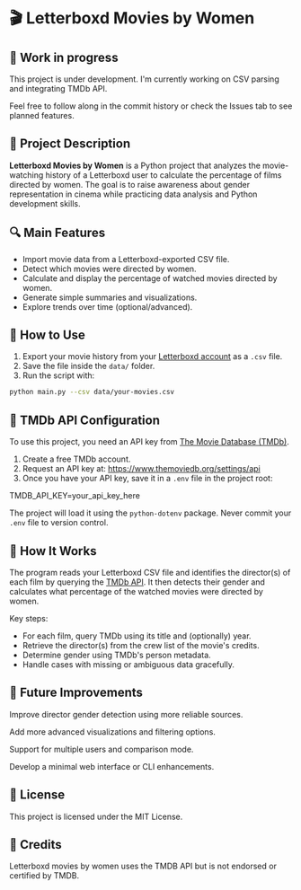 # 🎬 Letterboxd Movies by Women

## 🚧 Work in progress

This project is under development. I'm currently working on CSV parsing and integrating TMDb API.

Feel free to follow along in the commit history or check the Issues tab to see planned features.

## 📌 Project Description

**Letterboxd Movies by Women** is a Python project that analyzes the movie-watching history of a Letterboxd user to calculate the percentage of films directed by women. The goal is to raise awareness about gender representation in cinema while practicing data analysis and Python development skills.


## 🔍 Main Features

- Import movie data from a Letterboxd-exported CSV file.
- Detect which movies were directed by women.
- Calculate and display the percentage of watched movies directed by women.
- Generate simple summaries and visualizations.
- Explore trends over time (optional/advanced).


## 🚀 How to Use

1. Export your movie history from your [Letterboxd account](https://letterboxd.com/settings/data/) as a `.csv` file.
2. Save the file inside the `data/` folder.
3. Run the script with:

```bash
python main.py --csv data/your-movies.csv
```

## 🔐 TMDb API Configuration

To use this project, you need an API key from [The Movie Database (TMDb)](https://www.themoviedb.org/documentation/api).

1. Create a free TMDb account.
2. Request an API key at: https://www.themoviedb.org/settings/api
3. Once you have your API key, save it in a `.env` file in the project root:

TMDB_API_KEY=your_api_key_here

The project will load it using the `python-dotenv` package. Never commit your `.env` file to version control.


##  🧠 How It Works

The program reads your Letterboxd CSV file and identifies the director(s) of each film by querying the [TMDb API](https://www.themoviedb.org/documentation/api). It then detects their gender and calculates what percentage of the watched movies were directed by women.

Key steps:
- For each film, query TMDb using its title and (optionally) year.
- Retrieve the director(s) from the crew list of the movie's credits.
- Determine gender using TMDb's person metadata.
- Handle cases with missing or ambiguous data gracefully.


## 🚧 Future Improvements
Improve director gender detection using more reliable sources.

Add more advanced visualizations and filtering options.

Support for multiple users and comparison mode.

Develop a minimal web interface or CLI enhancements.


## 📄 License
This project is licensed under the MIT License.


## 🤝 Credits
Letterboxd movies by women uses the TMDB API but is not endorsed or certified by TMDB.